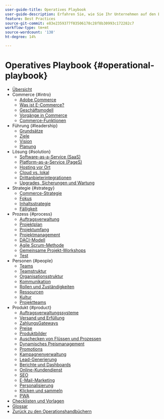 ```yaml
---
user-guide-title: Operatives Playbook
user-guide-description: Erfahren Sie, wie Sie Ihr Unternehmen auf den Betrieb einer erfolgreichen E-Commerce-Website vorbereiten können.
feature: Best Practices
source-git-commit: e83e2359377f03506178c28f8b30993c172282c7
workflow-type: tm+mt
source-wordcount: '138'
ht-degree: 14%

---
```



# Operatives Playbook {#operational-playbook}

- [Übersicht](overview.md)
- Commerce {#intro}
   - [Adobe Commerce](intro/commerce.md)
   - [Was ist E-Commerce?](intro/ecommerce.md)
   - [Geschäftsmodell](intro/business-model.md)
   - [Vorgänge in Commerce](intro/operations.md)
   - [Commerce-Funktionen](intro/features.md)
- Führung {#leadership}
   - [Grundsätze](leadership/principles.md)
   - [Ziele](leadership/goals.md)
   - [Vision](leadership/vision.md)
   - [Planung](leadership/planning.md)
- Lösung {#solution}
   - [Software-as-a-Service (SaaS)](solution/software-service.md)
   - [Platform-as-a-Service (PageS)](solution/platform-service.md)
   - [Hosting vor Ort](solution/on-premises.md)
   - [Cloud vs. lokal](solution/hosting-comparison.md)
   - [Drittanbieterintegrationen](solution/integrations.md)
   - [Upgrades, Sicherungen und Wartung](solution/maintenance.md)
- Strategie {#strategy}
   - [Commerce-Strategie](strategy/commerce.md)
   - [Fokus](strategy/focus.md)
   - [Inhaltsstrategie](strategy/content.md)
   - [Fälligkeit](strategy/maturity.md)
- Prozess {#process}
   - [Auftragsverwaltung](process/order-management.md)
   - [Projektplan](process/project-plan.md)
   - [Projektumfang](process/project-scope.md)
   - [Projektmanagement](process/project-management.md)
   - [DACI-Modell](process/project-management-framework.md)
   - [Agile Scrum-Methode](process/agile-scrum.md)
   - [Gemeinsame Projekt-Workshops](process/project-workshops.md)
   - [Test](process/testing.md)
- Personen {#people}
   - [Teams](people/teams.md)
   - [Teamstruktur](people/team-structure.md)
   - [Organisationsstruktur](people/organizational-structure.md)
   - [Kommunikation](people/communication.md)
   - [Rollen und Zuständigkeiten](people/roles-responsibilities.md)
   - [Ressourcen](people/resources.md)
   - [Kultur](people/culture.md)
   - [Projektteams](people/project-teams.md)
- Produkt {#product}
   - [Auftragsverwaltungssysteme](product/order-management-systems.md)
   - [Versand und Erfüllung](product/shipping-fulfillment.md)
   - [ZahlungsGateways](product/payment-gateways.md)
   - [Preise](product/pricing.md)
   - [Produktbilder](product/images.md)
   - [Auschecken von Flüssen und Prozessen](product/checkout.md)
   - [Dynamisches Preismanagement](product/dynamic-pricing.md)
   - [Promotions](product/promotions.md)
   - [Kampagnenverwaltung](product/campaign-management.md)
   - [Lead-Generierung](product/lead-generation.md)
   - [Berichte und Dashboards](product/reporting.md)
   - [Online-Kundendienst](product/customer-service.md)
   - [SEO](product/search-engine-optimization.md)
   - [E-Mail-Marketing](product/marketing.md)
   - [Personalisierung](product/personalization.md)
   - [Klicken und sammeln](product/click-collect.md)
   - [PWA](product/progressive-web-app.md)
- [Checklisten und Vorlagen](checklists-templates/home.md)
- [Glossar](glossary.md)
- [Zurück zu den Operationshandbüchern](https://experienceleague.adobe.com/docs/commerce-operations/operational-guides/home.html)

